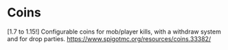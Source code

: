 # Coins
[1.7 to 1.15!] Configurable coins for mob/player kills, with a withdraw system and for drop parties.
https://www.spigotmc.org/resources/coins.33382/
